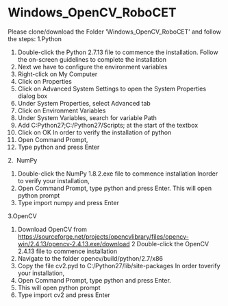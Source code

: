 # Windows_OpenCV_RoboCET

Please clone/download the Folder ’Windows_OpenCV_RoboCET’​ and follow the steps:
1.Python
  1. Double-click the Python 2.7.13 file to commence the installation. Follow the
  on-screen guidelines to complete the installation
  2. Next we have to configure the environment variables
  3. Right-click on My Computer
  4. Click on Properties
  5. Click on Advanced System Settings to open the System Properties dialog box
  6. Under System Properties, select Advanced tab
  7. Click on Environment Variables
  8. Under System Variables, search for variable Path
  9. Add C:Python27;C:/Python27/Scripts; at the start of the textbox
  10. Click on OK
In​ ​order​ ​to​ ​verify​ ​the​ ​installation​ ​of​ ​python
  1. Open Command Prompt,
  2. Type python and press Enter

2.​ ​ NumPy
  1. Double-click the NumPy 1.8.2.exe file to commence installation
In​ ​order​ ​to​ ​verify​ ​your​ ​installation,
  1. Open Command Prompt, type python and press Enter. This will open python prompt
  2. Type import numpy and press Enter

3.OpenCV
  1. Download OpenCV from https://sourceforge.net/projects/opencvlibrary/files/opencv-win/2.4.13/opencv-2.4.13.exe/download
  2 Double-click the OpenCV 2.4.13 file to commence installation
  3. Navigate to the folder opencv/build/python/2.7/x86
  4. Copy the file cv2.pyd to C:/Python27/lib/site-packages
In​ ​order​ ​to​ ​verify​ ​your​ ​installation,
  1. Open Command Prompt, type python and press Enter.
  2. This will open python prompt
  3. Type import cv2 and press Enter
